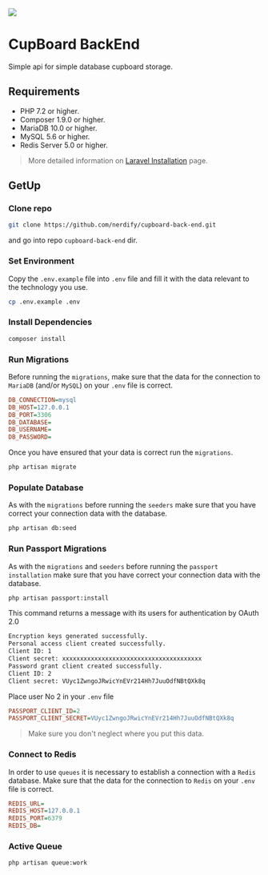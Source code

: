 <img src="https://github.com/nerdify/cupboard-back-end/workflows/CI/badge.svg" />

# CupBoard BackEnd

Simple api for simple database cupboard storage.

## Requirements

-   PHP 7.2 or higher.
-   Composer 1.9.0 or higher.
-   MariaDB 10.0 or higher.
-   MySQL 5.6 or higher.
-   Redis Server 5.0 or higher.

> More detailed information on [Laravel Installation](https://laravel.com/docs/6.x/installation#server-requirements) page.

## GetUp

### Clone repo

```bash
git clone https://github.com/nerdify/cupboard-back-end.git
```

and go into repo `cupboard-back-end` dir.

### Set Environment

Copy the `.env.example` file into `.env` file and fill it with the data relevant to the technology you use.

```bash
cp .env.example .env
```

### Install Dependencies

```bash
composer install
```

### Run Migrations

Before running the `migrations`, make sure that the data for the connection to `MariaDB` (and/or `MySQL`) on your `.env` file is correct.

```cfg
DB_CONNECTION=mysql
DB_HOST=127.0.0.1
DB_PORT=3306
DB_DATABASE=
DB_USERNAME=
DB_PASSWORD=
```

Once you have ensured that your data is correct run the `migrations`.

```bash
php artisan migrate
```

### Populate Database

As with the `migrations` before running the `seeders` make sure that you have correct your connection data with the database.

```bash
php artisan db:seed
```

### Run Passport Migrations

As with the `migrations` and `seeders` before running the `passport installation` make sure that you have correct your connection data with the database.

```bash
php artisan passport:install
```

This command returns a message with its users for authentication by OAuth 2.0

```bash
Encryption keys generated successfully.
Personal access client created successfully.
Client ID: 1
Client secret: xxxxxxxxxxxxxxxxxxxxxxxxxxxxxxxxxxxxxxx
Password grant client created successfully.
Client ID: 2
Client secret: VUyc1ZwngoJRwicYnEVr214Hh7JuuOdfNBtQXk8q
```

Place user No 2 in your `.env` file

```cfg
PASSPORT_CLIENT_ID=2
PASSPORT_CLIENT_SECRET=VUyc1ZwngoJRwicYnEVr214Hh7JuuOdfNBtQXk8q
```

> Make sure you don't neglect where you put this data.

### Connect to Redis

In order to use `queues` it is necessary to establish a connection with a `Redis` database. Make sure that the data for the connection to `Redis` on your `.env` file is correct.

```cfg
REDIS_URL=
REDIS_HOST=127.0.0.1
REDIS_PORT=6379
REDIS_DB=
```

### Active Queue

```bash
php artisan queue:work
```
